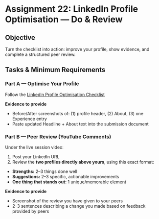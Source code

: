# Assignment 22: LinkedIn Profile Optimisation — Do & Review

## Objective

Turn the checklist into action: improve your profile, show evidence, and complete a structured peer review.

## Tasks & Minimum Requirements

### Part A — Optimise Your Profile

Follow the [LinkedIn Profile Optimisation Checklist](https://docs.google.com/document/d/1tfQj3ADYZdSyValF2aUAMXDvigVK3KOo/edit?usp=sharing&ouid=116392069164003812186&rtpof=true&sd=true)

**Evidence to provide**

* Before/After screenshots of: (1) profile header, (2) About, (3) one Experience entry
* Paste updated Headline + About text into the submission document

### Part B — Peer Review (YouTube Comments)

Under the live session video:

1. Post your LinkedIn URL
2. Review the **two profiles directly above yours**, using this exact format:

* **Strengths:** 2–3 things done well
* **Suggestions:** 2–3 specific, actionable improvements
* **One thing that stands out:** 1 unique/memorable element

**Evidence to provide**

* Screenshot of the review you have given to your peers
* 2–3 sentences describing a change you made based on feedback provided by peers
